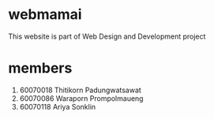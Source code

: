 # webmamai
This website is part of Web Design and Development project

# members
1. 60070018 Thitikorn Padungwatsawat
2. 60070086 Waraporn Prompolmaueng
3. 60070118 Ariya Sonklin
